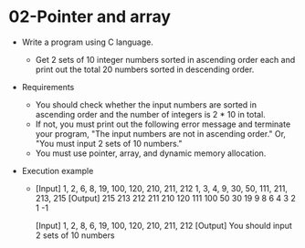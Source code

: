 # 02-Pointer and array

- Write a program using C language.
  * Get 2 sets of 10 integer numbers sorted in ascending order each and print out the total 20 numbers sorted in descending order.

- Requirements
  * You should check whether the input numbers are sorted in ascending order and the number of integers is 2 * 10 in total. 
  * If not, you must print out the following error message and terminate your program, 
   "The input numbers are not in ascending order." Or, "You must input 2 sets of 10 numbers."
  * You must use pointer, array, and dynamic memory allocation.
  
- Execution example
  * [Input] 1, 2, 6, 8, 19, 100, 120, 210, 211, 212
             1, 3, 4, 9, 30, 50, 111, 211, 213, 215
    [Output] 215 213 212 211 210 120 111 100 50 30 19 9 8 6 4 3 2 1 -1
    
    [Input] 1, 2, 8, 6, 19, 100, 120, 210, 211, 212
    [Output] You should input 2 sets of 10 numbers
